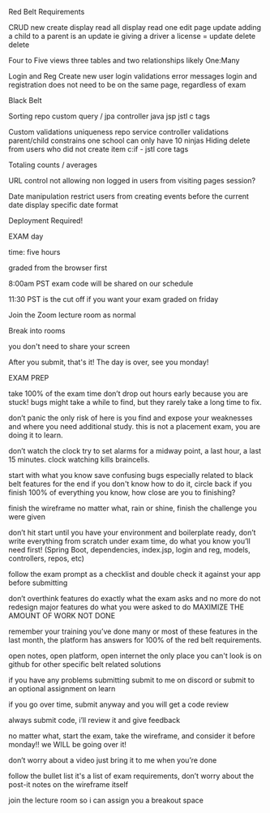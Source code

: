 Red Belt Requirements

CRUD
    new
        create
    display
        read all
    display
        read one
    edit page
        update
        adding a child to a parent is an update ie giving a driver a license = update
    delete
        delete

Four to Five views
three tables and two relationships likely
One:Many

Login and Reg
    Create new user
    login validations
    error messages
    login and registration does not need to be on the same page, regardless of exam


Black Belt

Sorting
    repo custom query / jpa
    controller java
    jsp jstl c tags

Custom validations
    uniqueness
        repo
        service
        controller
        validations
    parent/child constrains
        one school can only have 10 ninjas
    Hiding
        delete from users who did not create item
        c:if - jstl core tags

Totaling
    counts / averages

URL control
    not allowing non logged in users from visiting pages
    session?

Date manipulation
    restrict users from creating events before the current date
    display specific date format

Deployment Required!

EXAM day

time: five hours

graded from the browser first

8:00am PST exam code will be shared on our schedule

11:30 PST is the cut off if you want your exam graded on friday

Join the Zoom lecture room as normal

Break into rooms

you don't need to share your screen

After you submit, that's it! The day is over, see you monday!

EXAM PREP

take 100% of the exam time don’t drop out hours early because you are stuck! bugs might take a while to find, but they rarely take a long time to fix.

don’t panic the only risk of here is you find and expose your weaknesses and where you need additional study. this is not a placement exam, you are doing it to learn.

don’t watch the clock try to set alarms for a midway point, a last hour, a last 15 minutes. clock watching kills braincells.

start with what you know save confusing bugs especially related to black belt features for the end if you don't know how to do it, circle back if you finish 100% of everything you know, how close are you to finishing?

finish the wireframe no matter what, rain or shine, finish the challenge you were given

don’t hit start until you have your environment and boilerplate ready, don’t write everything from scratch under exam time, do what you know you’ll need first! (Spring Boot, dependencies, index.jsp, login and reg, models, controllers, repos, etc)

follow the exam prompt as a checklist and double check it against your app before submitting

don’t overthink features do exactly what the exam asks and no more do not redesign major features do what you were asked to do MAXIMIZE THE AMOUNT OF WORK NOT DONE

remember your training you’ve done many or most of these features in the last month, the platform has answers for 100% of the red belt requirements.

open notes, open platform, open internet the only place you can't look is on github for other specific belt related solutions

if you have any problems submitting submit to me on discord or submit to an optional assignment on learn

if you go over time, submit anyway and you will get a code review

always submit code, i’ll review it and give feedback

no matter what, start the exam, take the wireframe, and consider it before monday!! we WILL be going over it!

don’t worry about a video just bring it to me when you’re done

follow the bullet list it's a list of exam requirements, don’t worry about the post-it notes on the wireframe itself

join the lecture room so i can assign you a breakout space
